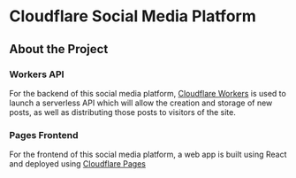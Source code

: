 # Cloudflare Social Media Platform

## About the Project

### Workers API
For the backend of this social media platform, [Cloudflare Workers](https://developers.cloudflare.com/workers/) is used to launch a serverless API which will allow the creation and storage of new posts, as well as distributing those posts to visitors of the site.  

### Pages Frontend
For the frontend of this social media platform, a web app is built using React and deployed using [Cloudflare Pages](https://developers.cloudflare.com/pages/)

